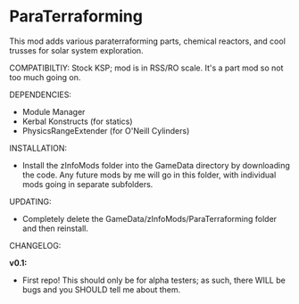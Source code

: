 # ParaTerraforming
This mod adds various paraterraforming parts, chemical reactors, and cool trusses for solar system exploration.

COMPATIBILTIY:
Stock KSP; mod is in RSS/RO scale. It's a part mod so not too much going on.

DEPENDENCIES:
- Module Manager
- Kerbal Konstructs (for statics)
- PhysicsRangeExtender (for O'Neill Cylinders)


INSTALLATION:
- Install the zInfoMods folder into the GameData directory by downloading the code. Any future mods by me will go in this folder, with individual mods going in separate subfolders.

UPDATING:
- Completely delete the GameData/zInfoMods/ParaTerraforming folder and then reinstall.

CHANGELOG:

**v0.1:** 
- First repo! This should only be for alpha testers; as such, there WILL be bugs and you SHOULD tell me about them.
